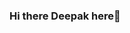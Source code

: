 ### Hi there Deepak here👋


<!--
**dpkswn4/dpkswn4** is a ✨ _special_ ✨ repository because its `README.md` (this file) appears on your GitHub profile.

Here are some ideas to get you started:

- 🔭 I’m currently working on Vessan Technologies as Manager Engineer
- 🌱 I use my free times by learning new things
- 👯 I love learning and try to create new stuff
- 🤔 Full Stack Web and Android/iOS Developer (Flutter)
- 💬 Love with Flutter
- 📫 Would like to create a application which can make a great impact on people
- 😄 Pronouns: He/His
- To reach me out send a mail to dpkswn4@gmail.com
- Follow me on Twitter, LinkedIn, and YouTube
- ⚡ Fun fact: I spend almost 6 hours listening songs everyday.

<img src="https://github-readme-stats.vercel.app/api?username=dpkswn4&&show_icons=true&title_color=ffffff&icon_color=bb2acf&text_color=daf7dc&bg_color=151515" />
-->
